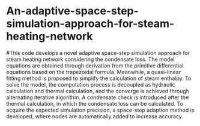 # An-adaptive-space-step-simulation-approach-for-steam-heating-network
#This code develops a novel adaptive space-step simulation approach for steam heating network considering the condensate loss. The model equations are obtained through derivation from the primitive differential equations based on the trapezoidal formula. Meanwhile, a quasi-linear fitting method is proposed to simplify the calculation of steam enthalpy. To solve the model, the computation process is decoupled as hydraulic calculation and thermal calculation, and the converge is achieved through alternating iterative algorithm. A condensate check is introduced after the thermal calculation, in which the condensate loss can be calculated. To acquire the expected simulation precision, a space-step adaption method is developed, where nodes are automatically added to increase accuracy.
